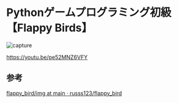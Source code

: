# Pythonゲームプログラミング初級【Flappy Birds】

![capture](https://user-images.githubusercontent.com/58985013/119220437-8d13c800-bb25-11eb-85a1-4f854da8eb86.jpg)

https://youtu.be/pe52MNZ6VFY



## 参考

[flappy_bird/img at main · russs123/flappy_bird](https://github.com/russs123/flappy_bird/tree/main/img)
